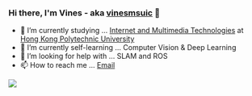 ### Hi there, I'm Vines - aka [vinesmsuic](https://vinesmsuic.github.io/about/) 👋

- 🔭 I’m currently studying ... [Internet and Multimedia Technologies](https://www.eie.polyu.edu.hk/home/42477.html) at [Hong Kong Polytechnic University](https://www.polyu.edu.hk/en/)
- 🌱 I’m currently self-learning ... Computer Vision & Deep Learning
- 🤔 I’m looking for help with ... SLAM and ROS
- 📫 How to reach me ... [Email](mailto:wingfku2@gmail.com)

![](https://komarev.com/ghpvc/?username=vinesmsuic&color=blueviolet)
